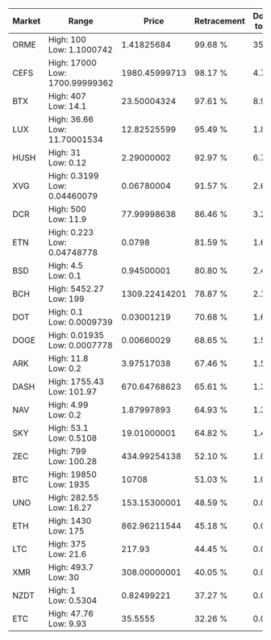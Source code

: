 | Market | Range | Price| Retracement | Doubles to 50% |
| --- | --- | --- | --- | --- |
| ORME | High: 100<br />Low: 1.1000742 | 1.41825684 | 99.68 % | 35.64 |
| CEFS | High: 17000<br />Low: 1700.99999362 | 1980.45999713 | 98.17 % | 4.72 |
| BTX | High: 407<br />Low: 14.1 | 23.50004324 | 97.61 % | 8.96 |
| LUX | High: 36.66<br />Low: 11.70001534 | 12.82525599 | 95.49 % | 1.89 |
| HUSH | High: 31<br />Low: 0.12 | 2.29000002 | 92.97 % | 6.79 |
| XVG | High: 0.3199<br />Low: 0.04460079 | 0.06780004 | 91.57 % | 2.69 |
| DCR | High: 500<br />Low: 11.9 | 77.99998638 | 86.46 % | 3.28 |
| ETN | High: 0.223<br />Low: 0.04748778 | 0.0798 | 81.59 % | 1.69 |
| BSD | High: 4.5<br />Low: 0.1 | 0.94500001 | 80.80 % | 2.43 |
| BCH | High: 5452.27<br />Low: 199 | 1309.22414201 | 78.87 % | 2.16 |
| DOT | High: 0.1<br />Low: 0.0009739 | 0.03001219 | 70.68 % | 1.68 |
| DOGE | High: 0.01935<br />Low: 0.0007778 | 0.00660029 | 68.65 % | 1.52 |
| ARK | High: 11.8<br />Low: 0.2 | 3.97517038 | 67.46 % | 1.51 |
| DASH | High: 1755.43<br />Low: 101.97 | 670.64768623 | 65.61 % | 1.38 |
| NAV | High: 4.99<br />Low: 0.2 | 1.87997893 | 64.93 % | 1.38 |
| SKY | High: 53.1<br />Low: 0.5108 | 19.01000001 | 64.82 % | 1.41 |
| ZEC | High: 799<br />Low: 100.28 | 434.99254138 | 52.10 % | 1.03 |
| BTC | High: 19850<br />Low: 1935 | 10708 | 51.03 % | 1.02 |
| UNO | High: 282.55<br />Low: 16.27 | 153.15300001 | 48.59 % | 0.00 |
| ETH | High: 1430<br />Low: 175 | 862.96211544 | 45.18 % | 0.00 |
| LTC | High: 375<br />Low: 21.6 | 217.93 | 44.45 % | 0.00 |
| XMR | High: 493.7<br />Low: 30 | 308.00000001 | 40.05 % | 0.00 |
| NZDT | High: 1<br />Low: 0.5304 | 0.82499221 | 37.27 % | 0.00 |
| ETC | High: 47.76<br />Low: 9.93 | 35.5555 | 32.26 % | 0.00 |
